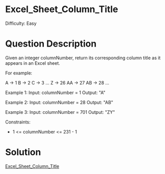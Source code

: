 
# Excel_Sheet_Column_Title

Difficulty: Easy

# Question Description

Given an integer columnNumber, return its corresponding column title as it appears in an Excel sheet.

For example:

A -> 1
B -> 2
C -> 3
...
Z -> 26
AA -> 27
AB -> 28 
...

Example 1:
Input: columnNumber = 1
Output: "A"

Example 2:
Input: columnNumber = 28
Output: "AB"

Example 3:
Input: columnNumber = 701
Output: "ZY"

Constraints:

- 1 <= columnNumber <= 231 - 1

# Solution

[Excel_Sheet_Column_Title]([168]Excel_Sheet_Column_Title.py)
    
    